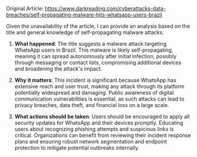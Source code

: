 Original Article: https://www.darkreading.com/cyberattacks-data-breaches/self-propagating-malware-hits-whatsapp-users-brazil

Given the unavailability of the article, I can provide an analysis based on the title and general knowledge of self-propagating malware attacks.

1) **What happened**: The title suggests a malware attack targeting WhatsApp users in Brazil. This malware is likely self-propagating, meaning it can spread autonomously after initial infection, possibly through messaging or contact lists, compromising additional devices and broadening the attack's impact.

2) **Why it matters**: This incident is significant because WhatsApp has extensive reach and user trust, making any attack through its platform potentially widespread and damaging. Public awareness of digital communication vulnerabilities is essential, as such attacks can lead to privacy breaches, data theft, and financial loss on a large scale.

3) **What actions should be taken**: Users should be encouraged to apply all security updates for WhatsApp and their devices promptly. Educating users about recognizing phishing attempts and suspicious links is critical. Organizations can benefit from reviewing their incident response plans and ensuring robust network segmentation and endpoint protection to mitigate potential outbreaks internally.
